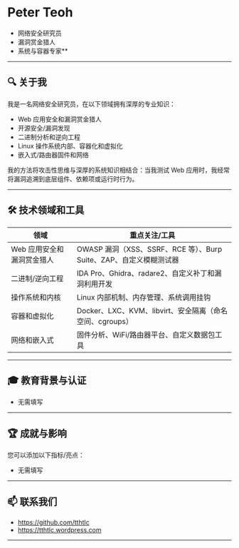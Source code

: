 # Peter Teoh

- 网络安全研究员 
- 漏洞赏金猎人 
- 系统与容器专家**

---

## 🔍 关于我

我是一名网络安全研究员，在以下领域拥有深厚的专业知识：

- Web 应用安全和漏洞赏金猎人
- 开源安全/漏洞发现
- 二进制分析和逆向工程
- Linux 操作系统内部、容器化和虚拟化
- 嵌入式/路由器固件和网络

我的方法将攻击性思维与深厚的系统知识相结合：当我测试 Web 应用时，我经常将漏洞追溯到底层组件、依赖项或运行时行为。

---

## 🛠 技术领域和工具

| 领域 | 重点关注/工具 |
|---|---|
| Web 应用安全和漏洞赏金猎人 | OWASP 漏洞（XSS、SSRF、RCE 等）、Burp Suite、ZAP、自定义模糊测试器 |
| 二进制/逆向工程 | IDA Pro、Ghidra、radare2、自定义补丁和漏洞利用开发 |
| 操作系统和内核 | Linux 内部机制、内存管理、系统调用挂钩 |
| 容器和虚拟化 | Docker、LXC、KVM、libvirt、安全隔离（命名空间、cgroups）|
| 网络和嵌入式 | 固件分析、WiFi/路由器平台、自定义数据包工具 |

---

## 🎓 教育背景与认证

- 无需填写

---

## 🏆 成就与影响

您可以添加以下指标/亮点：

- 无需填写

---

## 📫 联系我们

- https://github.com/tthtlc
- https://tthtlc.wordpress.com

---
